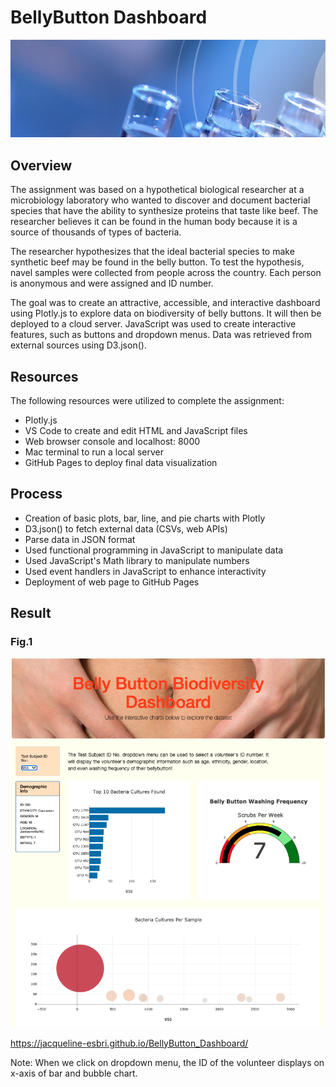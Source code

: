 # BellyButton Dashboard
![mod12.png](PNGs/mod12.png)


## Overview

The assignment was based on a hypothetical biological researcher at a microbiology laboratory who wanted to discover and document bacterial species that have the ability to synthesize proteins that taste like beef. The researcher believes it can be found in the human body because it is a source of thousands of types of bacteria. 

The researcher hypothesizes that the ideal bacterial species to make synthetic beef may be found in the belly button. To test the hypothesis, navel samples were collected from people across the country. Each person is anonymous and were assigned and ID number. 

The goal was to create an attractive, accessible, and interactive dashboard using Plotly.js to explore data on biodiversity of belly buttons. It will then be deployed to a cloud server. JavaScript was used to create interactive features, such as buttons and dropdown menus. Data was retrieved from external sources using D3.json().


## Resources

The following resources were utilized to complete the assignment:

- Plotly.js 
- VS Code to create and edit HTML and JavaScript files
- Web browser console and localhost: 8000
- Mac terminal to run a local server
- GitHub Pages to deploy final data visualization


## Process

- Creation of basic plots, bar, line, and pie charts with Plotly
- D3.json() to fetch external data (CSVs, web APIs)
- Parse data in JSON format
- Used functional programming in JavaScript to manipulate data
- Used JavaScript's Math library to manipulate numbers
- Used event handlers in JavaScript to enhance interactivity
- Deployment of web page to GitHub Pages 

## Result

### Fig.1
![web.PNG](PNGs/web.png)

https://jacqueline-esbri.github.io/BellyButton_Dashboard/

Note: When we click on dropdown menu, the ID of the volunteer displays on x-axis of bar and bubble chart.
